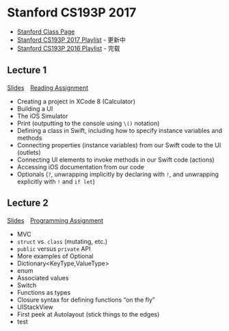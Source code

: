 # Stanford CS193P 2017

* [Stanford Class Page](http://web.stanford.edu/class/cs193p/cgi-bin/drupal/)
* [Stanford CS193P 2017 Playlist](https://www.youtube.com/playlist?list=PLPA-ayBrweUz32NSgNZdl0_QISw-f12Ai) - 更新中
* [Stanford CS193P 2016  Playlist](https://www.youtube.com/playlist?list=PLsJq-VuSo2k26duIWzNjXztkZ7VrbppkT) - 完载

## Lecture 1

[Slides](https://github.com/jasonliao/cs193p-2017/tree/master/slides/Lecture-1-Slides.pdf)　[Reading Assignment](https://github.com/jasonliao/cs193p-2017/tree/master/reading-assignment/Reading-Assignment-1_Intro-to-Swift.pdf)

* Creating a project in XCode 8 (Calculator)
* Building a UI
* The iOS Simulator
* Print (outputting to the console using `\()` notation)
* Defining a class in Swift, including how to specify instance variables and methods
* Connecting properties (instance variables) from our Swift code to the UI (outlets)
* Connecting UI elements to invoke methods in our Swift code (actions)
* Accessing iOS documentation from our code
* Optionals (`?`, unwrapping implicitly by declaring with `!`, and unwrapping explicitly with `!` and `if let`)

## Lecture 2

[Slides](https://github.com/jasonliao/cs193p-2017/tree/master/slides/Lecture-2-Slides.pdf)　[Programming Assignment](https://github.com/jasonliao/cs193p-2017/tree/master/programming-assignment/Programming-Project-1_Calculator.pdf)

* MVC
* `struct` vs. `class` (mutating, etc.)
* `public` versus `private` API
* More examples of Optional
* Dictionary<KeyType,ValueType>
* enum
* Associated values
* Switch
* Functions as types
* Closure syntax for defining functions “on the fly”
* UIStackView
* First peek at Autolayout (stick things to the edges)
* test
